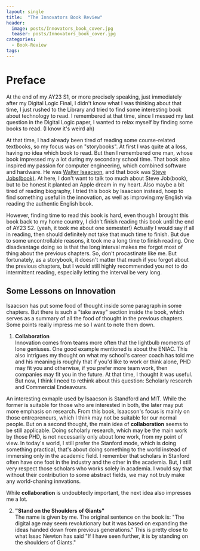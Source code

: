 ```yaml
---
layout: single
title:  "The Innovators Book Review"
header:
  image: posts/Innovators_book_cover.jpg
  teaser: posts/Innovators_book_cover.jpg
categories: 
  - Book-Review
tags:
---
```


# Preface
At the end of my AY23 S1, or more precisely speaking, just immediately after my Digital Logic Final, I didn't know what I was thinking about that time, I just rushed to the Library and tried to find some interesting book about technology to read. I remembered at that time, since I messed my last question in the Digital Logic paper, I wanted to relax myself by finding some books to read. (I know it's weird ah)

At that time, I had already been tired of reading some course-related textbooks, so my focus was on "storybooks". At first I was quite at a loss, having no idea which book to read. But then I remembered one man, whose book impressed my a lot during my secondary school time. That book also inspired my passion for computer engineering, which combined software and hardware. He was [Walter Isaacson](https://en.wikipedia.org/wiki/Walter_Isaacson), and that book was [Steve Jobs(book)](https://en.wikipedia.org/wiki/Steve_Jobs_(book)). At here, I don't want to talk too much about Steve Job(book), but to be honest it planted an Apple dream in my heart. Also maybe a bit tired of reading biography, I tried this book by Isaacson instead, hoep to find something useful in the innovation, as well as improving my English via reading the authentic English book.

However, finding time to read this book is hard, even though I brought this book back to my home country, I didn't finish reading this book until the end of AY23 S2. (yeah, it took me about one semester!) Actually I would say if all in reading, then should definitely not take that much time to finish. But due to some uncontrollable reasons, it took me a long time to finish reading. One disadvantage doing so is that the long interval makes me forgot most of thing about the previous chapters. So, don't procastinate like me. But fortunately, as a storybook, it doesn't matter that much if you forgot about the previous chapters, but I would still highly recommended you not to do intermittent reading, especially letting the interval be very long.

## Some Lessons on Innovation
Isaacson has put some food of thought inside some paragraph in some chapters. But there is such a "take away" section inside the book, which serves as a summary of all the food of thought in the previous chapters. Some points really impress me so I want to note them down.

1. **Collaboration** \
Innovation comes from teams more often that the lightbulb moments of lone geniuses. One good example mentioned is about the ENIAC. This also intrigues my thought on what my school's career coach has told me and his meaning is roughly that if you'd like to work or think alone, PHD may fit you and otherwise, if you prefer more team work, then companies may fit you in the future. At that time, I thought it was useful. But now, I think I need to rethink about this question: Scholarly research and Commercial Endeavours.

An interesting exmaple used by Isaacson is Standford and MIT. While the former is suitable for those who are interested in both, the later may put more emphasis on research. From this book, Isaacson's focus is mainly on those entrepreneurs, which I think may not be suitable for our normal people. But on a second thought, the main idea of **collaboration** seems to be still applicable. Doing scholarly research, which may be the main work by those PHD, is not necessarily only about lone work, from my point of view. In today's world, I still prefer the Stanford mode, which is doing something practical, that's about doing something to the world instead of immersing only in the academic field. I remember that scholars in Stanford often have one foot in the industry and the other in the academia. But, I still very respect those scholars who works solely in academia. I would say that without their contribution to some abstract fields, we may not truly make any world-chaning innvations.

While **collaboration** is undoubtedly important, the next idea also impresses me a lot.

2. **"Stand on the Shoulders of Giants"** \
The name is given by me. The original sentence on the book is: "The digital age may seem revolutionary but it was based on expanding the ideas handed down from previous generations." This is pretty close to what Issac Newton has said "If I have seen further, it is by standing on the shoulders of Giants."
